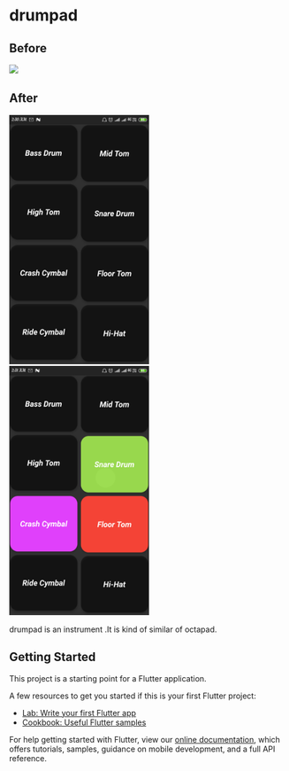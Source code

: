 # drumpad

## Before
<img src = "https://user-images.githubusercontent.com/43213197/60036560-1e295c80-96cd-11e9-9841-4309e08a58c7.png" width = "40%">

## After
<img height="450px" src="screenshort2.png"> <img height="450px" src="screenshort1.png">


drumpad is an instrument .It is kind of similar of octapad.



## Getting Started

This project is a starting point for a Flutter application.

A few resources to get you started if this is your first Flutter project:

- [Lab: Write your first Flutter app](https://flutter.dev/docs/get-started/codelab)
- [Cookbook: Useful Flutter samples](https://flutter.dev/docs/cookbook)

For help getting started with Flutter, view our 
[online documentation](https://flutter.dev/docs), which offers tutorials, 
samples, guidance on mobile development, and a full API reference.

